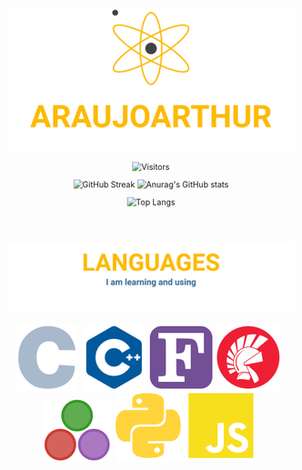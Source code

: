<div align=center>

![Header](assets/headerWorkingEmb.svg)

![Visitors](https://visitor-badge.glitch.me/badge?page_id=araujoarthur.araujoarthur)

![GitHub Streak](http://github-readme-streak-stats.herokuapp.com?user=araujoarthur&theme=great-gatsby)
![Anurag's GitHub stats](https://github-readme-stats.vercel.app/api?username=araujoarthur&theme=great-gatsby&show_icons=true)
  
![Top Langs](https://github-readme-stats.vercel.app/api/top-langs/?username=araujoarthur&layout=compact&theme=great-gatsby)

<br>
<br>

![Technologies](assets/technologies.svg)

![C](assets/cglow.svg)&nbsp;
![C++](assets/cplusplusglow.svg)&nbsp;
![Fortran](assets/fortranglow.svg)&nbsp;
![Delphi](assets/delphiglow.svg)&nbsp;&nbsp;&nbsp;
![Julia](assets/juliaglow.svg)&nbsp;
![Python](assets/pythonglow.svg)&nbsp;
![JavaScript](assets/javascriptglow.svg)&nbsp;

</div>
<!--
**araujoarthur/araujoarthur** is a ✨ _special_ ✨ repository because its `README.md` (this file) appears on your GitHub profile.

Here are some ideas to get you started:

- 🔭 I’m currently working on ...
- 🌱 I’m currently learning ...
- 👯 I’m looking to collaborate on ...
- 🤔 I’m looking for help with ...
- 💬 Ask me about ...
- 📫 How to reach me: ...
- 😄 Pronouns: ...
- ⚡ Fun fact: ...
-->
